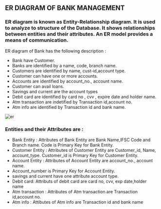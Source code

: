 ## ER DIAGRAM OF BANK MANAGEMENT
### ER diagram is known as Entity-Relationship diagram. It is used to analyze to structure of the Database. It shows relationships between entities and their attributes. An ER model provides a means of communication. 

ER diagram of Bank has the following description : 
 
- Bank have Customer.
- Banks are identified by a name, code, branch name.
- Customers are identified by name, cust-id,account type.
- Customer can have one or more accounts.
- Accounts are identified by account_no., account name.
- Customer can avail loans.
- Savings and current are the account types
- Debit card are identified by card no , cvv , expire date and holder name.
- Atm transaction are indetified by Transaction id,account no.
- Atm info are identified by Transaction id and bank name.

![er](https://raw.githubusercontent.com/stutimongia2024/OOPs_Training/main/Bank_Stuti.png)

### Entities and their Attributes are : 

- Bank Entity : Attributes of Bank Entity are Bank Name,IFSC Code and Branch name. 
Code is Primary Key for Bank Entity.
- Customer Entity : Attributes of Customer Entity are Customer_id, Name, account_type. 
Customer_id is Primary Key for Customer Entity.
- Account Entity : Attributes of Account Entity are account_no., account name. 
- Account_number is Primary Key for Account Entity.
- savings and current have one attribute account type.
- Debit card: Attributs of debit card are card no, cvv, exp date,holder name
- Atm transaction : Attributes of Atm transaction are Transaction id,account no.
- Atm info : Attibutes of Atm info are Transaction id and bank name
